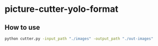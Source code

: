 # picture-cutter-yolo-format

## How to use

```bash
python cutter.py -input_path "./images" -output_path "./out-images"
```
